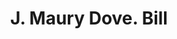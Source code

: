 ---
doi: 10.7916/D8MD09Z1
date_other: '1890'
date_other_textual: 1890-1899
form: printed ephemera
genre:
- Invoices
name:
- J. Maury Dove
object_in_context_url: https://biggert.cul.columbia.edu/items/view/ave_biggert_00100
subject_hierarchical_geographic:
- Washington, District of Columbia, United States
subject_name:
- J. Maury Dove
title: J. Maury Dove. Bill
sort_title: J. Maury Dove. Bill
call_number: ave_biggert_00100
coordinates:
- 38.90472222222222,-77.01638888888888
pid: ave_biggert_00100
identifiers: ave_biggert_00100
permalink: /biggert/ave_biggert_00100/
layout: iiif-image-page
---